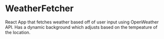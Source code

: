 # WeatherFetcher
React App that fetches weather based off of user input using OpenWeather API. Has a dynamic background which adjusts based on the tempeature of the location.

